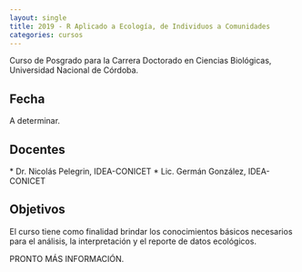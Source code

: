 ```yaml
---
layout: single
title: 2019 - R Aplicado a Ecología, de Individuos a Comunidades
categories: cursos
---
```


Curso de Posgrado para la Carrera Doctorado en Ciencias Biológicas, Universidad Nacional de Córdoba.

<h2>Fecha</h2>
A determinar.

<h2>Docentes</h2>
* Dr. Nicolás Pelegrin, IDEA-CONICET
* Lic. Germán González, IDEA-CONICET

<h2>Objetivos</h2>
El curso tiene como finalidad brindar los conocimientos básicos necesarios para el análisis, la interpretación y el reporte de datos ecológicos.


PRONTO MÁS INFORMACIÓN.
